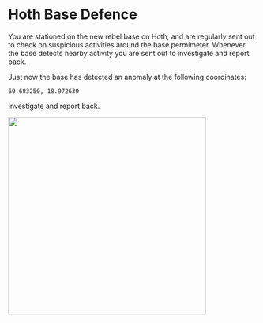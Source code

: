 # Hoth Base Defence

You are stationed on the new rebel base on Hoth, and are regularly sent out to check on suspicious activities around the base permimeter.
Whenever the base detects nearby activity you are sent out to investigate and report back.

Just now the base has detected an anomaly at the following coordinates:

`69.683250, 18.972639`

Investigate and report back.

<img src="https://i.gifer.com/90GZ.gif" width="400" height="400" />
